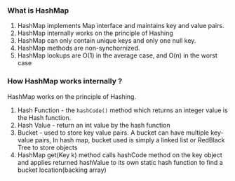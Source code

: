 ### What is HashMap
1.  HashMap implements Map interface and maintains key and value pairs.
2.  HashMap internally works on the principle of Hashing
3.  HashMap can only contain unique keys and only one null key.
4.  HashMap methods are non-synchornized.
5.  HashMap lookups are O(1) in the average case, and  O(n) in the worst case
### How HashMap works internally ?
HashMap works on the principle of Hashing.
1.  Hash Function - the `hashCode()` method which returns an integer value is the Hash function.
2.  Hash Value - return an int value by the hash function
3.  Bucket - used to store key value pairs. A bucket can have multiple key-value pairs, In hash map, bucket used is simply a linked list or RedBlack Tree to store objects
4. HashMap get(Key k) method calls hashCode method on the key object and applies returned hashValue to its own static hash function to find a bucket location(backing array)
<!--stackedit_data:
eyJoaXN0b3J5IjpbODk0OTAyNzc5XX0=
-->